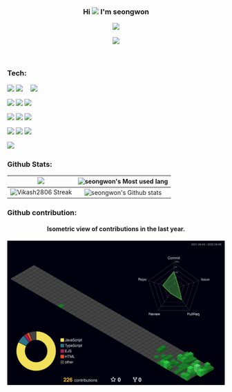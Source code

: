 ### <p align="center">Hi <img src="https://media.giphy.com/media/hvRJCLFzcasrR4ia7z/giphy.gif" width="25px"> I'm seongwon</p>

<p align="center"> 
  <a href="https://github.com/Magiof"><img src="https://typing-text-svg.herokuapp.com?font=&color=1E8CBE&center=true&vCenter=true&lines=Hwang+seong+won+;%F0%9F%9A%80+Junior+Back-End+Developer;"></a>

</p>
 <p align="center">
 <a href="https://l-0-l.tistory.com&center=true&vCenter=true"><img src="https://github-readme-tistory-card.vercel.app/api/badge?name=프잘백&center=true&vCenter=true"></a>
</p>

<br>





<!--  GIf -->



### Tech:
<a href="#"><img width="450" align="right" src="https://c.tenor.com/DBqjevyA2o4AAAAd/bongo-cat-codes.gif"  /></a>

<img src="https://img.shields.io/badge/javascript-F7DF1E.svg?style=for-the-badge&logo=javascript&logoColor=white"/>  <img src="https://img.shields.io/badge/TypeScript-007ACC?style=for-the-badge&logo=typescript&logoColor=white"/>


<img src="https://img.shields.io/badge/express-000000?style=for-the-badge&logo=express&logoColor=white"/>  <img src="https://img.shields.io/badge/jest-C21325?style=for-the-badge&logo=jest&logoColor=white"/>  <img src="https://img.shields.io/badge/socketio-010101?style=for-the-badge&logo=socketio&logoColor=white"/>

<img src="https://img.shields.io/badge/github-181717?style=for-the-badge&logo=github&logoColor=white"/>  <img src="https://img.shields.io/badge/docker-2496ED?style=for-the-badge&logo=docker&logoColor=white"/> <img src="https://img.shields.io/badge/travisci-3EAAAF?style=for-the-badge&logo=travisci&logoColor=white"/>

<img src="https://img.shields.io/badge/mongodb-47A248?style=for-the-badge&logo=mongodb&logoColor=white"/>  <img src="https://img.shields.io/badge/mysql-4479A1?style=for-the-badge&logo=mysql&logoColor=white"/>  <img src="https://img.shields.io/badge/sequelize-orange?style=for-the-badge&logo=sequelize&logoColor=white"/>

<img src="https://img.shields.io/badge/node.js-339933?style=for-the-badge&logo=nodedotjs&logoColor=white"/>




### Github Stats:

<img width="450em" src="https://github-profile-trophy.vercel.app/?username=Magiof&theme=radical&row=2&column=4&margin-w=10&margin-h=15&no-bg=true)](https://github.com/ryo-ma/github-profile-trophy"> |  <img  width="450em" src="https://github-readme-stats.vercel.app/api/top-langs?username=Magiof&show_icons=true&locale=en&layout=compact&theme=radical" alt="seongwon's Most used lang" />
:-------------------------:|:-------------------------:
<img  width="450em"   src="https://github-readme-streak-stats.herokuapp.com/?user=Magiof&theme=radical" alt="Vikash2806 Streak" /> | <img  width="450em" align="center" alt="seongwon's Github stats"  src="https://github-readme-stats.vercel.app/api?username=Magiof&show_icons=true&count_private=true&theme=radical" /> 




### Github contribution:
	  
    
<h4 align="center">Isometric view of contributions in the last year.</h4>
	  
<p align="center">
	<a href="./profile-3d-contrib/profile-night-green.svg">
		<img width="900em" src="./profile-3d-contrib/profile-night-green.svg">
	</a>
</p>
